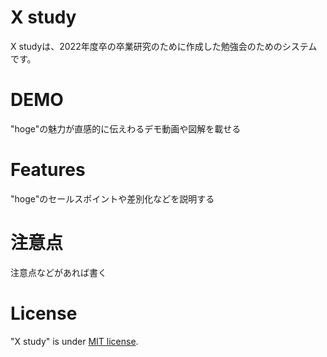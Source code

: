 # X study

X studyは、2022年度卒の卒業研究のために作成した勉強会のためのシステムです。

# DEMO

"hoge"の魅力が直感的に伝えわるデモ動画や図解を載せる

# Features

"hoge"のセールスポイントや差別化などを説明する

# 注意点

注意点などがあれば書く

# License

"X study" is under [MIT license](https://en.wikipedia.org/wiki/MIT_License).
